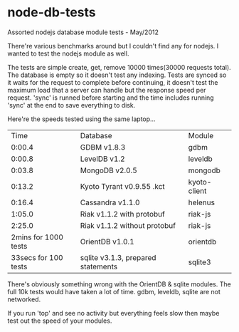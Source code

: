 node-db-tests
=============

Assorted nodejs database module tests - May/2012


There're various benchmarks around but I couldn't find any for nodejs.  I wanted to test the nodejs module as well.

The tests are simple create, get, remove 10000 times(30000 requests total). The database is empty so it doesn't test any indexing.  Tests are synced so it waits for the request to complete before continuing, it doesn't test the maximum load that a server can handle but the response speed per request.  'sync' is runned before starting and the time includes running 'sync' at the end to save everything to disk.

Here're the speeds tested using the same laptop...

<table>
<tr><td>Time</td><td>Database</td><td>Module</td></tr>
<tr><td>0:00.4</td><td>GDBM v1.8.3</td><td>gdbm</td></tr>
<tr><td>0:00.8</td><td>LevelDB v1.2</td><td>leveldb</td></tr>
<tr><td>0:03.8</td><td>MongoDB v2.0.5</td><td>mongodb</td></tr>
<tr><td>0:13.2</td><td>Kyoto Tyrant v0.9.55 .kct</td><td>kyoto-client</td></tr>
<tr><td>0:16.4</td><td>Cassandra v1.1.0</td><td>helenus</td></tr>
<tr><td>1:05.0</td><td>Riak v1.1.2 with protobuf</td><td>riak-js</td></tr>
<tr><td>2:25.0</td><td>Riak v1.1.2 without protobuf</td><td>riak-js</td></tr>
<tr><td>2mins for 1000 tests</td><td>OrientDB v1.0.1</td><td>orientdb</td></tr>
<tr><td>33secs for 100 tests</td><td>sqlite v3.1.3, prepared statements</td><td>sqlite3</td></tr>
</table>

There's obviously something wrong with the OrientDB & sqlite modules.  The full 10k tests would have taken a lot of time.
gdbm, leveldb, sqlite are not networked.

If you run 'top' and see no activity but everything feels slow then maybe test out the speed of your modules.


